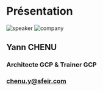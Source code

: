 <!-- .slide: class="speaker-slide" -->

# Présentation

![speaker](./assets/images/speakers/ych.png)
![company](./assets/images/logo-sfeir-blanc.png)


<h2> Yann <span>CHENU</span></h2>

### Architecte GCP & Trainer GCP
<!-- .element: class="icon-rule icon-first" -->

### chenu.y@sfeir.com
<!-- .element: class="icon-third" -->
